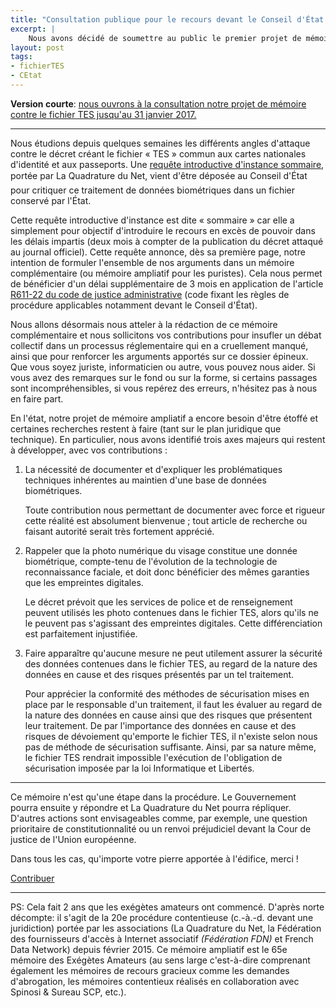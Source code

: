 ```yaml
---
title: "Consultation publique pour le recours devant le Conseil d'État contre le fichier TES"
excerpt: |
    Nous avons décidé de soumettre au public le premier projet de mémoire dans notre recours contre le fichier TES. Cette consultation publique a pour objectif de nourrir juridiquement et techniquement le débat devant la justice administrative tout en démocratisant le processus de réflexion contentieuse.
layout: post
tags:
- fichierTES
- CEtat
---
```


<!-- a publier comme "post" pour qu'il apparaisse sur
 https://exegetes.eu.org/consultation-tes/
-->
<!-- 
Aide Markdown (gras, titre, citation): http://commonmark.org/help/ 
       Manuel d'utilisation : http://pandoc.org/MANUAL.html 
       Test en ligne : http://pandoc.org/try/ -->

<!-- Pour faire un commentaire : ne pas utiliser le signe "%" mais utiliser le style HTML tel qu'ici -->

**Version courte**: [nous ouvrons à la consultation notre projet de mémoire contre le fichier TES jusqu'au 31 janvier 2017.][lienConsultation]

[lienConsultation]: https://exegetes.eu.org/dossiers/fichiertes.html#consultation

<!--FIXME / On met sur quoi la consultation ? Sur un pad ? Sur un Co-ment ? On met une boite mail spéciale à dispo ? On permet les contributions anonymes sur un SecureDrop ? Permettre des contributions anonymes me semble crucial. Mais si cela rend la contribution compliquée je pense qu'un second canal est nécessaire, un canal par lequel il est facile de proposer des modif/commenter. La proposition d'Hugo concernant un pad public me semble bonne, par contre je ne pense pas qu'un pad exegetes soit le mieux vu qu'ils sautent. Cela risque de compliquer notre usage des pads en interne + compliquer la consultation.
-->

----------------------------

Nous étudions depuis quelques semaines les différents angles d'attaque contre le décret créant le fichier « TES » commun aux cartes nationales d'identité et aux passeports. Une [requête introductive d'instance sommaire][requetesommaire], portée par La Quadrature du Net, vient d'être déposée au Conseil d'État pour critiquer ce traitement de données biométriques dans un fichier conservé par l'État.

Cette requête introductive d'instance est dite « sommaire » car elle a simplement pour objectif d'introduire le recours en excès de pouvoir dans les délais impartis (deux mois à compter de la publication du décret attaqué au journal officiel). Cette requête annonce, dès sa première page, notre intention de formuler l'ensemble de nos arguments dans un mémoire complémentaire (ou mémoire ampliatif pour les puristes). Cela nous permet de bénéficier d'un délai supplémentaire de 3 mois en application de l'article [R611-22 du code de justice administrative][r61122] (code fixant les règles de procédure applicables notamment devant le Conseil d'État).

[requetesommaire]: https://exegetes.eu.org/recours/fichiertes/CEtat/2016-12-26-Tes-REP-Intro-Sommaire.pdf.pdf
[r61122]: https://www.legifrance.gouv.fr/affichCodeArticle.do?idArticle=LEGIARTI000006450077&cidTexte=LEGITEXT000006070933&dateTexte=20161223

Nous allons désormais nous atteler à la rédaction de ce mémoire complémentaire et nous sollicitons vos contributions pour insufler un débat collectif dans un processus réglementaire qui en a cruellement manqué, ainsi que pour renforcer les arguments apportés sur ce dossier épineux. Que vous soyez juriste, informaticien ou autre, vous pouvez nous aider. Si vous avez des remarques sur le fond ou sur la forme, si certains passages sont incompréhensibles, si vous repérez des erreurs, n'hésitez pas à nous en faire part.

En l'état, notre projet de mémoire ampliatif a encore besoin d'être étoffé et certaines recherches restent à faire (tant sur le plan juridique que technique). En particulier, nous avons identifié trois axes majeurs qui restent à développer, avec vos contributions :

1. La nécessité de documenter et d'expliquer les problématiques techniques inhérentes au maintien d'une base de données biométriques.

    Toute contribution nous permettant de documenter avec force et rigueur cette réalité est absolument bienvenue ; tout article de recherche ou faisant autorité serait très fortement apprécié.


2. Rappeler que la photo numérique du visage constitue une donnée biométrique, compte-tenu de l'évolution de la technologie de reconnaissance faciale, et doit donc bénéficier des mêmes garanties que les empreintes digitales.

    Le décret prévoit que les services de police et de renseignement peuvent utilisés les photo contenues dans le fichier TES, alors qu'ils ne le peuvent pas s'agissant des empreintes digitales. Cette différenciation est parfaitement injustifiée.

3. Faire apparaître qu'aucune mesure ne peut utilement assurer la sécurité des données contenues dans le fichier TES, au regard de la nature des données en cause et des risques présentés par un tel traitement.

    Pour apprécier la conformité des méthodes de sécurisation mises en place par le responsable d'un traitement, il faut les évaluer au regard de la nature des données en cause ainsi que des risques que présentent leur traitement. De par l'importance des données en cause et des risques de dévoiement qu'emporte le fichier TES, il n'existe selon nous pas de méthode de sécurisation suffisante. Ainsi, par sa nature même, le fichier TES rendrait impossible l'exécution de l'obligation de sécurisation imposée par la loi Informatique et Libertés.

----------------

Ce mémoire n'est qu'une étape dans la procédure. Le Gouvernement pourra ensuite y répondre et La Quadrature du Net pourra répliquer. D'autres actions sont envisageables comme, par exemple, une question prioritaire de constitutionnalité ou un renvoi préjudiciel devant la Cour de justice de l'Union européenne. 


<!--(QPC, procédure qui consiste à formuler une question d'interprétation de la conformité de la loi à la Constitution que le juge peut transmettre au Conseil constitutionnel si certaines conditions sont respectées). Nous ne sommes pas sûrs à ce stade qu'il y ait une question intéressante à soulever toutefois, la QPC pourrait s'avérer tactiquement utile dans la mesure où nous pensons que plusieurs arguments d'ordre constitutionnel ne seraient pas recevables à l'encontre du décret, en raison de la théorie de « l'écran législatif ». Juristes de droit constitutionnel et de droit public : dites-nous ce que vous en pensez :-)-->

<!-- FIXME petite punchline de fin sur le caractère amateurish du truc :-) -->
Dans tous les cas, qu'importe votre pierre apportée à l'édifice, merci ! <!--Et surtout rappelez-vous, nous sommes tous des amateurs (du latin amator : passionné, du verbe aimer).-->

[Contribuer][lienConsultation]

--------------------

PS: Cela fait 2 ans que les exégètes amateurs ont commencé. D'après norte décompte: il s'agit de la 20e procédure contentieuse (c.-à.-d. devant une juridiction) portée par les associations (La Quadrature du Net, la Fédération des fournisseurs d'accès à Internet associatif *(Fédération FDN)* et French Data Network) depuis février 2015. Ce mémoire ampliatif est le 65e mémoire des Exégètes Amateurs (au sens large c'est-à-dire comprenant également les mémoires de recours gracieux comme les demandes d'abrogation, les mémoires contentieux réalisés en collaboration avec Spinosi & Sureau SCP, etc.). 







